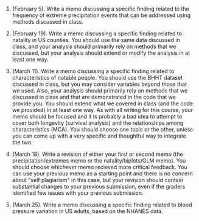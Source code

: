 1. (February 5). Write a memo discussing a specific finding related to the frequency of extreme precipitation events that can be
addressed using methods discussed in class.

2. (February 19). Write a memo discussing a specific finding related to natality in US counties.  You should use the same data
discussed in class, and your analysis should primarily rely on methods that we discussed, but your analysis should extend or
modify the analysis in at least one way.

3. (March 11). Write a memo discussing a specific finding related to characteristics of notable people.  You should use the BHHT dataset
discussed in class, but you may consider variables beyond those that we used.  Also, your analysis should primarily rely on methods
that we discussed in class and that are demonstrated in the code that we provide you.
You should extend what we covered in class (and the code we provided) in at least one way.  As with all writing for this course, your memo should
be focused and it is probably a bad idea to attempt to cover both longevity
(survival analysis) and the relationships among characteristics (MCA).  You should choose one topic or the other, unless you can come up with
a very specific and thoughtful way to integrate the two.

4. (March 18). Write a revision of either your first or second memo (the precipitation/extremes memo or the natality/biplots/GLM memo).  You
should choose whichever memo recieved more critical feedback.  You can use your previous memo as a starting point and there is no concern
about "self plagiarism" in this case, but your revision should contain substantial changes to your previous submission, even if the graders
identified few issues with your previous submission.

5. (March 25). Write a memo discussing a specific finding related to blood pressure variation in US adults, based on the NHANES data.
